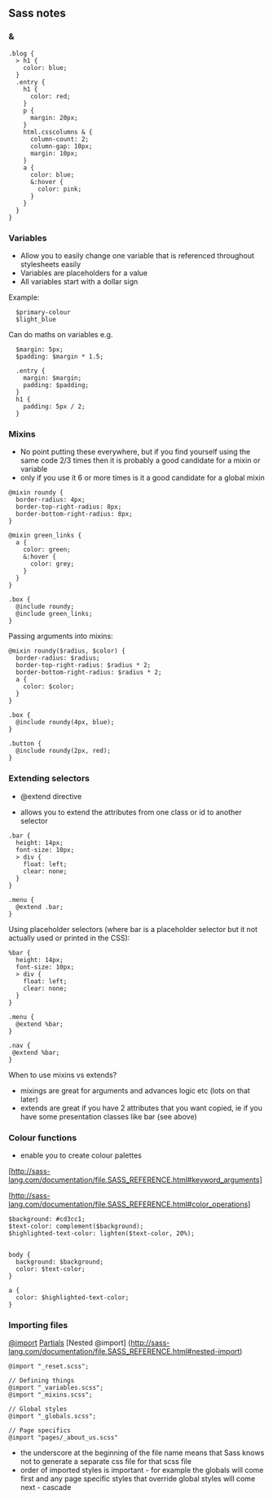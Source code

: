 ## Sass notes



### & 



```
.blog {
  > h1 {
    color: blue;
  }
  .entry {
    h1 {
      color: red;
    }
    p {
      margin: 20px;
    }
    html.csscolumns & {
      column-count: 2;
      column-gap: 10px;
      margin: 10px;
    }
    a {
      color: blue;
      &:hover {
        color: pink;
      }
    }
  }
}
```


### Variables

* Allow you to easily change one variable that is referenced throughout stylesheets easily
* Variables are placeholders for a value
* All variables start with a dollar sign

Example:
```
  $primary-colour
  $light_blue
```
  
Can do maths on variables e.g.
```
  $margin: 5px;
  $padding: $margin * 1.5;
  
  .entry {
    margin: $margin;
    padding: $padding;
  }
  h1 {
    padding: 5px / 2;
  }
```
  
### Mixins

* No point putting these everywhere, but if you find yourself using the same code 2/3 times then it is probably a good candidate for a mixin or variable
* only if you use it 6 or more times is it a good candidate for a global mixin


```
@mixin roundy {
  border-radius: 4px;
  border-top-right-radius: 8px;
  border-bottom-right-radius: 8px;
} 

@mixin green_links {
  a {
    color: green;
    &:hover {
      color: grey;
    }
  }
}

.box {
  @include roundy;
  @include green_links;
}
```

Passing arguments into mixins:
```
@mixin roundy($radius, $color) {
  border-radius: $radius;
  border-top-right-radius: $radius * 2;
  border-bottom-right-radius: $radius * 2;
  a {
    color: $color;
  }
} 

.box {
  @include roundy(4px, blue);
}

.button {
  @include roundy(2px, red);
}
```

### Extending selectors
 - @extend directive
 * allows you to extend the attributes from one class or id to another selector
 
 ```
 .bar {
   height: 14px;
   font-size: 10px;
   > div {
     float: left;
     clear: none;
   }
 }
 
 .menu {
   @extend .bar;
 }
 ```
 Using placeholder selectors (where bar is a placeholder selector but it not actually used or printed in the CSS):
 ```
%bar {
   height: 14px;
   font-size: 10px;
   > div {
     float: left;
     clear: none;
   }
 }
 
 .menu {
   @extend %bar;
 }
 
.nav {
  @extend %bar;
}
 ```
 
 When to use mixins vs extends?
 - mixings are great for arguments and advances logic etc (lots on that later)
 - extends are great if you have 2 attributes that you want copied, ie if you have some presentation classes like bar (see above)
 
 
### Colour functions
- enable you to create colour palettes

[http://sass-lang.com/documentation/file.SASS_REFERENCE.html#keyword_arguments]

[http://sass-lang.com/documentation/file.SASS_REFERENCE.html#color_operations]

```
$background: #cd3cc1;
$text-color: complement($background);
$highlighted-text-color: lighten($text-color, 20%);


body {
  background: $background;
  color: $text-color;
}

a {
  color: $highlighted-text-color;
}
```

### Importing files

[@import](http://sass-lang.com/documentation/file.SASS_REFERENCE.html#import)
[Partials](http://sass-lang.com/documentation/file.SASS_REFERENCE.html#partials)
[Nested @import] (http://sass-lang.com/documentation/file.SASS_REFERENCE.html#nested-import)

```
@import "_reset.scss";

// Defining things
@import "_variables.scss";
@import "_mixins.scss";

// Global styles
@import "_globals.scss";

// Page specifics
@import "pages/_about_us.scss"
```

- the underscore at the beginning of the file name means that Sass knows not to generate a separate css file for that scss file
- order of imported styles is important - for example the globals will come first and any page specific styles that override global styles will come next - cascade

